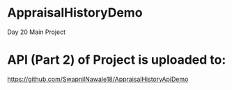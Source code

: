# AppraisalHistoryDemo
Day 20 Main Project
# API (Part 2) of Project is uploaded to:
https://github.com/SwapnilNawale18/AppraisalHistoryApiDemo
